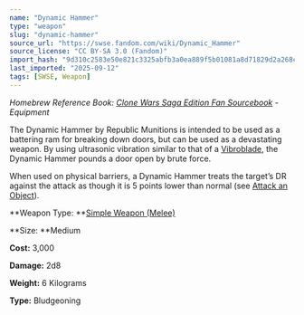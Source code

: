 ```yaml
---
name: "Dynamic Hammer"
type: "weapon"
slug: "dynamic-hammer"
source_url: "https://swse.fandom.com/wiki/Dynamic_Hammer"
source_license: "CC BY-SA 3.0 (Fandom)"
import_hash: "9d310c2583e50e821c3325abfb3a0ea889f5b01081a8d71829d2a268c644a1ac"
last_imported: "2025-09-12"
tags: [SWSE, Weapon]
---
```

*Homebrew Reference Book: [Clone Wars Saga Edition Fan Sourcebook](https://swse.fandom.com/wiki/Clone_Wars_Saga_Edition_Fan_Sourcebook) - Equipment*

The Dynamic Hammer by Republic Munitions is intended to be used as a battering ram for breaking down doors, but can be used as a devastating weapon. By using ultrasonic vibration similar to that of a [Vibroblade](https://swse.fandom.com/wiki/Vibroblade), the Dynamic Hammer pounds a door open by brute force.

When used on physical barriers, a Dynamic Hammer treats the target’s DR against the attack as though it is 5 points lower than normal (see [Attack an Object](https://swse.fandom.com/wiki/Attack_an_Object)).

**Weapon Type: **[Simple Weapon (Melee)](https://swse.fandom.com/wiki/Simple_Weapon_(Melee))

**Size: **Medium

**Cost:** 3,000

**Damage:** 2d8

**Weight:** 6 Kilograms

**Type:** Bludgeoning
